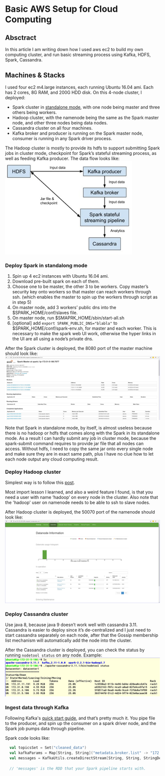 # Basic AWS Setup for Cloud Computing

## Absctract
In this article I am writing down how I used aws ec2 to build my own computing cluster, and run basic streaming process using Kafka, HDFS, Spark, Cassandra.

## Machines & Stacks
I used four ec2 m4.large instances, each running Ubuntu 16.04 ami. Each has 2 cores, 8G RAM, and 200G HDD disk. On this 4-node cluster, I deployed: 
* Spark cluster in [standalone mode](https://spark.apache.org/docs/latest/spark-standalone.html), with one node being master and three others being workers.
* Hadoop cluster, with the namenode being the same as the Spark master node, and other three nodes being data nodes. 
* Cassandra cluster on all four machines.
* Kafka broker and producer is running on the Spark master node, consumer is running in any Spark driver process.

The Hadoop cluster is mostly to provide its hdfs to support submitting Spark jobs in cluster mode, checkpoint for Spark’s stateful streaming process, as well as feeding Kafka producer. The data flow looks like:
![data flow](/basic_aws_setup_for_cloud_computing/data_flow.jpg)

### Deploy Spark in standalong mode
1. Spin up 4 ec2 instances with Ubuntu 16.04 ami.
1. Download pre-built spark on each of them.
1. Choose one to be master, the other 3 to be workers. Copy master’s security key onto workers so that master can reach workers through ssh. (which enables the master to spin up the workers through script as in step 5)
1. On master node, add 3 workers’ public dns into the $SPARK_HOME/conf/slaves file.
1. On master node, run $SMAPRK_HOME/sbin/start-all.sh
1. [optional] add `export SPARK_PUBLIC_DNS="blabla"` to $SPARK_HOME/conf/spark-env.sh, for master and each worker. This is necessary to make the spark web UI work, otherwise the hyper links in the UI are all using a node’s  private dns.

After the Spark cluster is deployed, the 8080 port of the master machine should look like:
![Spark](/basic_aws_setup_for_cloud_computing/spark.jpg)

Note that Spark in standalone mode, by itself, is almost useless because there is no hadoop or hdfs that comes along with the Spark in its standalone mode. As a result I can hardly submit any job in cluster mode, because the spark-submit command requires to provide jar file that all nodes can access. Without hdfs, I need to copy the same jar onto every single node and make sure they are in exact same path, plus I have no clue how to let each node output any cloud computing result.

### Deploy Hadoop cluster
Simplest way is to follow this [post](https://linode.com/docs/databases/hadoop/how-to-install-and-set-up-hadoop-cluster/).

Most import lesson I learned, and also a weird feature I found, is that you need a user with name ‘hadoop’ on every node in the cluster. Also note that the 'hadoop' user on namenode needs to be able to ssh to slave nodes.

After Hadoop cluster is deployed, the 50070 port of the namenode should look like:
![Hadoop](/basic_aws_setup_for_cloud_computing/hadoop.jpg)

### Deploy Cassandra cluster
Use java 8, because java 9 doesn’t work well with cassandra 3.11. Cassandra is easier to deploy since it’s de-centralized and I just need to start cassandra separately on each node, after that the Gossip membership list mechanism will automatically add the node into the cluster.

After the Cassandra cluster is deployed, you can check the status by running `nodetool status` on any node. Example:
![Cassandra](/basic_aws_setup_for_cloud_computing/cassandra.jpg)

### Ingest data through Kafka
Following Kafka's [quick start guide](https://kafka.apache.org/quickstart), and that’s pretty much it. You pipe file to the producer, and spin up the consumer on a spark driver node, and the Spark job pumps data through pipeline.

Spark code looks like:
```scala
  val topicsSet = Set("cleaned_data")
  val kafkaParams = Map[String, String]("metadata.broker.list" -> "172.31.5.186:9092")
  val messages = KafkaUtils.createDirectStream[String, String, StringDecoder, StringDecoder](ssc, kafkaParams, topicsSet)
  
  // 'messages' is the RDD that your Spark pipeline starts with.
```

